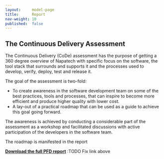 ```yaml
---
layout:     model-page
title:      Report
nav-weight: 10
published:  false
---
```


## The Continuous Delivery Assessment

The Continuous Delivery (CoDe) assessment has the purpose of getting a 360 degree overview of Napatech  with specific focus on the software, the tool stack that surrounds and supports it and the processes used to develop, verify, deploy, test and release it.

The goal of the assessment is two-fold:

* To create awareness in the software development team on some of the best practices, tools and processes, that can inspire to become more efficient and produce higher quality with lower cost.
* A lay-out of a practical roadmap that can be used as a guide to achieve this goal going forward.

The awareness is achieved by conducting a considerable part of the assessment as a workshop and facilitated discussions with active participation of the developers in the software team.

The roadmap is manifested in the report

__[Download the full PFD report](/res/code.assessment.COMPANY.pdf)__
:TODO Fix link above